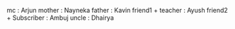 mc			: Arjun
mother			: Nayneka
father			: Kavin
friend1 + teacher	: Ayush
friend2 + Subscriber	: Ambuj
uncle			: Dhairya
